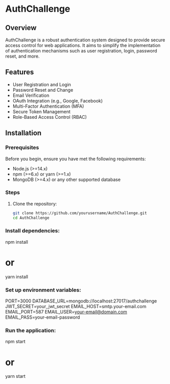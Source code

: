 # AuthChallenge

## Overview
AuthChallenge is a robust authentication system designed to provide secure access control for web applications. It aims to simplify the implementation of authentication mechanisms such as user registration, login, password reset, and more.

## Features
- User Registration and Login
- Password Reset and Change
- Email Verification
- OAuth Integration (e.g., Google, Facebook)
- Multi-Factor Authentication (MFA)
- Secure Token Management
- Role-Based Access Control (RBAC)

## Installation

### Prerequisites
Before you begin, ensure you have met the following requirements:
- Node.js (>=14.x)
- npm (>=6.x) or yarn (>=1.x)
- MongoDB (>=4.x) or any other supported database

### Steps
1. Clone the repository:
   ```bash
   git clone https://github.com/yourusername/AuthChallenge.git
   cd AuthChallenge

### Install dependencies:
npm install
# or
yarn install

### Set up environment variables:

PORT=3000
DATABASE_URL=mongodb://localhost:27017/authchallenge
JWT_SECRET=your_jwt_secret
EMAIL_HOST=smtp.your-email.com
EMAIL_PORT=587
EMAIL_USER=your-email@domain.com
EMAIL_PASS=your-email-password

### Run the application:
npm start
# or
yarn start
